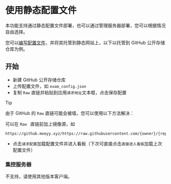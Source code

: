 # 使用静态配置文件

本功能支持通过静态配置文件部署，也可以通过管理服务器部署，您可以根据情况自由选择。

您可以[编写配置文件](./introduction/config-edit.md)，并将其托管到静态网站上，以下以托管到 GitHub 公开存储仓库为例。

## 开始

- 新建 GitHub 公开存储仓库
- 上传配置文件，如 `exam_config.json`
- 复制 `Raw` 直链并粘贴到应用`请求地址`文本框，点击保存配置

> [!tip]
>
> 由于 GitHub 的 `Raw` 直链可能会被墙，您可以使用以下方法解决：
>
> 可以在 `Raw ` 直链前加上镜像源，如
>
> ```
> https://github.moeyy.xyz/https://raw.githubusercontent.com/{owner}/{repo}/refs/heads/main/exam_config.json
> ```

- 点击`请求配置`加载配置文件并进入看板（下次可直接点击`直接进入看板`加载上次配置文件）

### 集控服务器

不支持，请使用其他版本客户端。
